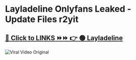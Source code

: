 
 # Layladeline Onlyfans Leaked - Update Files r2yit

## <h2><a href="https://clipsfans.com/Layladeline&ref=git">🔗 Click to LINKS ⏩⏩ 👉 🟢 Layladeline </a></h2>

<a href="https://clipsfans.com/Layladeline&ref=git" rel="nofollow" data-target="animated-image.originalLink"><img src="https://i.ibb.co.com/xMMVF88/686577567.gif" alt="Viral Video Original" style="max-width: 100%; display: inline-block;" data-target="animated-image.originalImage"></a>

